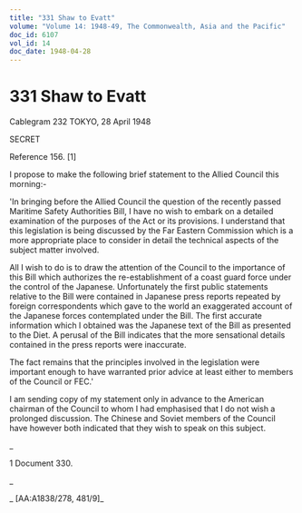 ```yaml
---
title: "331 Shaw to Evatt"
volume: "Volume 14: 1948-49, The Commonwealth, Asia and the Pacific"
doc_id: 6107
vol_id: 14
doc_date: 1948-04-28
---
```


# 331 Shaw to Evatt

Cablegram 232 TOKYO, 28 April 1948

SECRET

Reference 156. [1]

I propose to make the following brief statement to the Allied Council this morning:-

'In bringing before the Allied Council the question of the recently passed Maritime Safety Authorities Bill, I have no wish to embark on a detailed examination of the purposes of the Act or its provisions. I understand that this legislation is being discussed by the Far Eastern Commission which is a more appropriate place to consider in detail the technical aspects of the subject matter involved.

All I wish to do is to draw the attention of the Council to the importance of this Bill which authorizes the re-establishment of a coast guard force under the control of the Japanese. Unfortunately the first public statements relative to the Bill were contained in Japanese press reports repeated by foreign correspondents which gave to the world an exaggerated account of the Japanese forces contemplated under the Bill. The first accurate information which I obtained was the Japanese text of the Bill as presented to the Diet. A perusal of the Bill indicates that the more sensational details contained in the press reports were inaccurate.

The fact remains that the principles involved in the legislation were important enough to have warranted prior advice at least either to members of the Council or FEC.'

I am sending copy of my statement only in advance to the American chairman of the Council to whom I had emphasised that I do not wish a prolonged discussion. The Chinese and Soviet members of the Council have however both indicated that they wish to speak on this subject.

_

1 Document 330.

_

_ [AA:A1838/278, 481/9]_
